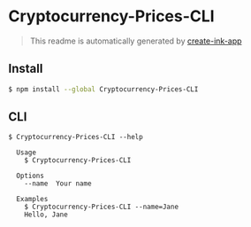 # Cryptocurrency-Prices-CLI

> This readme is automatically generated by [create-ink-app](https://github.com/vadimdemedes/create-ink-app)


## Install

```bash
$ npm install --global Cryptocurrency-Prices-CLI
```


## CLI

```
$ Cryptocurrency-Prices-CLI --help

  Usage
    $ Cryptocurrency-Prices-CLI

  Options
    --name  Your name

  Examples
    $ Cryptocurrency-Prices-CLI --name=Jane
    Hello, Jane
```
